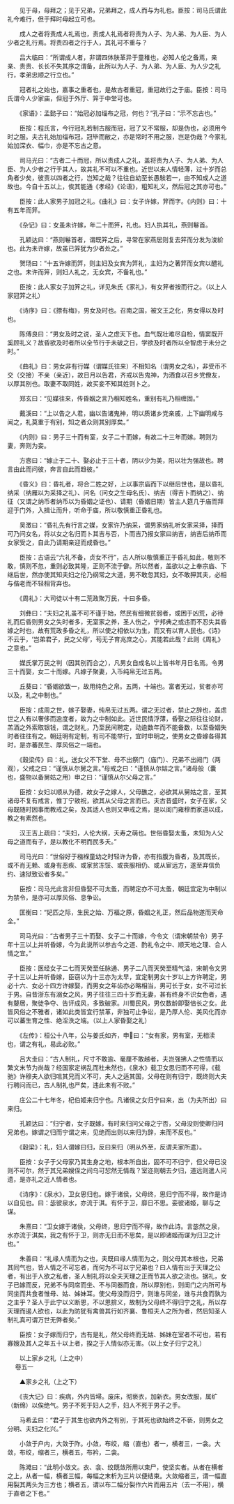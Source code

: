<!-- { "loadSidebar": true } -->
　　见于母，母拜之；见于兄弟，兄弟拜之，成人而与为礼也。臣按：司马氏谓此礼今难行，但于拜时母起立可也。

　　成人之者将责成人礼焉也，责成人礼焉者将责为人子、为人弟、为人臣、为人少者之礼行焉。将责四者之行于人，其礼可不重与？

　　吕大临曰：“所谓成人者，非谓四体肤革异于童稚也，必知人伦之备焉，亲亲、贵贵、长长不失其序之谓备，此所以为人子、为人弟、为人臣、为人少之礼行，孝弟忠顺之行立也。”

　　冠者礼之始也，嘉事之重者也，是故古者重冠，重冠故行之于庙。臣按：司马氏谓今人少家庙，但冠于外厅、笄于中堂可也。

　　《家语》：孟懿子曰：“始冠必加缁布之冠，何也？”孔子曰：“示不忘古也。”

　　臣按：程氏言，今行冠礼若制古服而冠，冠了又不常服，却是伪也，必须用今时之服。夫古礼始加缁布冠，冠毕而敝之，亦是常时不用之服，岂是伪哉？今家礼始加深衣、幅巾，亦是不忘古之意。

　　司马光曰：“古者二十而冠，所以责成人之礼，盖将责为人子、为人弟、为人臣、为人少者之行于其人，故其礼不可以不重也。近世以来人情轻薄，过十岁而总角者少矣，彼责以四者之行，岂知之哉？往往自幼至长愚騃若一，由不知成人之道故也。今自十五以上，俟其能通《孝经》《论语》，粗知礼义，然后冠之其亦可也。”

　　臣按：此人家男子加冠之礼。《曲礼》曰：女子许嫁，笄而字。《内则》曰：十有五年而笄。

　　《杂记》曰：女虽未许嫁，年二十而笄，礼也。妇人执其礼，燕则鬈首。

　　孔颖达曰：“燕则鬈首者，谓既笄之后，寻常在家燕居则复去笄而分发为浚紒也。此为未许嫁，故虽已笄犹为少者处之。”

　　贺玚曰：“十五许嫁而笄，则主妇及女宾为笄礼，主妇为之著笄而女宾以醴礼之也。未许而笄，则妇人礼之，无女宾，不备礼也。”

　　臣按：此人家女子加笄之礼，详见朱氏《家礼》，有女笄者按而行之。（以上人家冠笄之礼）

　　《诗序》曰：《摽有梅》，男女及时也。召南之国，被文王之化，男女得以及时也。

　　陈傅良曰：“男女及时之说，圣人之虑天下也。血气既壮难尽自检，情窦既开奚顾礼义？故昏欲及时者所以全节行于未破之日，学欲及时者所以全智虑于未分之时。”

　　《曲礼》曰：男女非有行媒（谓媒氏往来）不相知名（谓男女之名），非受币不交（交接）不亲（亲近），故日月以告君，齐戒以告鬼神，为酒食以召乡党僚友，以厚其别也。取妻不取同姓，故买妾不知其姓则卜之。

　　郑玄曰：“见媒往来，传昏姻之言乃相知姓名，重别有礼乃相缠固。”

　　戴溪曰：“上以告之人君，幽以告诸鬼神，明以质诸乡党亲戚，上下幽明咸与闻之，礼莫重于有别，知之者众则其别厚矣。”

　　《内则》曰：男子三十而有室，女子二十而嫁，有故二十三年而嫁。聘则为妻，奔则为妾。

　　方悫曰：“嫁止于二十、娶必止于三十者，阴以少为美，阳以壮为强故也。聘言由此而问彼，奔言自此而趋彼。”

　　《昏义》曰：昏礼者，将合二姓之好，上以事宗庙而下以继后世也，是以昏礼纳采（纳雁以为采择之礼）、问名（问女之生母名氏）、纳吉（得吉卜而纳之）、纳征（又谓之纳币者纳币以为昏姻之证也）、请期（昏姻日期）皆主人筵几于庙而拜迎于门外，入揖让而升，听命于庙，所以敬慎重正昏礼也。

　　吴澂曰：“昏礼先有行言之媒，女家许乃纳采，谓男家纳礼听女家采择，择而可乃问女名，将以女之名归而卜其吉与否，卜而吉乃报女家曰纳吉，纳吉后纳币而女家受之，自此乃请期亲迎而成昏也。”

　　臣按：古语云“六礼不备，贞女不行”，古人所以敬慎重正于昏礼如此，敬则不敢，慎则不忽，重则必致其隆，正则不流于僻。所以然者，盖欲以之上奉宗庙、下继后世，然亦使其知夫妇之伦乃纲常之大道，男不敢忽其妇，女不敢狎其夫，必相与偕老而不轻相背弃也。

　　《周礼》：大司徒以十有二荒政聚万民，十曰多昏。

　　刘彝曰：“夫妇之礼虽不可不谨于始，然民有细微贫弱者，或困于凶荒，必待礼而后昏则男女之失时者多，无室家之养，圣人伤之，宁邦典之或违而不忍失其昏嫁之时也，故有荒政多昏之礼，所以使之相依以为生，而又有以育人民也。《诗》不云乎，‘岂弟君子，民之父母’，苟无子育兆庶之心，其能若此哉？此则《周礼》之意也。”

　　媒氏掌万民之判（因其别而合之），凡男女自成名以上皆书年月日名焉。令男三十而娶，女二十而嫁。凡嫁子聚妻，入币纯帛无过五两。

　　丘葵曰：“昏姻欲致一，故用纯色之帛。五两，十端也。富者无过，贫者亦可以及，礼之中制也。”

　　臣按：成周之世，嫁子娶妻，纯帛无过五两。谓之无过者，禁止之辞也，盖虑世之人有以奢侈而逾度者，故为之中制如此。近世民情浮薄，昏娶之际往往论财，羔酒之外索取银钱，谓之财礼，乃至民间聘定，动逾数年而不能备数，以至昏姻失时者往往有之。朝廷明有定制，有司不能举行，宜时申明之，使男女之昏嫁各得其时，是亦蕃民生、厚风俗之一端也。

　　《穀梁传》曰：礼，送女父不下堂、母不出祭门（庙门）、兄弟不出阙门（两观），父戒之曰：“谨慎从尔舅之言。”母戒之曰：“谨慎从尔姑之言。”诸母般（囊也，盛物以备舅姑之用）申之曰：“谨慎从尔父母之言。”

　　臣按：女妇以顺从为德，故女子之嫁人，父母醮之，必欲其从舅姑之言，至其诸母不复有戒言，惟丁宁致祝，欲其从父母之言而已。夫古昔盛时，女子在家，父母既随时因事而教戒之矣，及其适人也则又申戒之焉，是以闺门雍穆而家道以成，教之有素然也。

　　汉王吉上疏曰：“夫妇，人伦大纲，夭寿之萌也。世俗昏娶太蚤，未知为人父母之道而有子，是以教化不明而民多夭。”

　　司马光曰：“世俗好于襁褓童幼之时轻许为昏，亦有指腹为昏者，及其既长，或不肖无赖、或身有恶疾、或家贫冻馁、或丧服相仍、或从宦远方，遂至弃信负约、速狱致讼者多矣。”

　　臣按：司马光此言非但昏娶不可太蚤，而聘定亦不可太蚤，朝廷宜定为中制以为禁令，是亦可以厚风俗、息争讼。

　　匡衡曰：“妃匹之际，生民之始、万福之原，昏姻之礼正，然后品物遂而天命全。”

　　司马光曰：“古者男子三十而娶、女子二十而嫁，今令文（谓宋朝禁令）男子年十三以上并听昏嫁，今为此说所以参古今之道、酌礼令之中、顺天地之理、合人情之宜。”

　　臣按：医经女子二七而天癸至任脉通、男子二八而天癸至精气溢，宋朝令文男子十三以上并听昏嫁，臣窃以为十三亦为太早，宜定制男女十岁以上方许聘定，男必十六、女必十四方许嫁娶，而男女之年齿亦必略相当，男可长于女，女不可过长于男。自昔浙东有溺女之风，男子往往三四十岁而无妻，甚有终身不识女色者，遇有嫠居，聚徒争夺、告讦成风，多致破家。川蜀民风，男仅数龄即娶倍长之女。此皆风俗之不雅者，诸如此类皆宜行禁革，非独可止争讼，是乃厚人伦、美风化而亦可以蕃生育之性、绝淫泆之端。（以上人家昏娶之礼）

　　《左传》：桓公十八年，公与姜氏如齐，申曰：“女有家，男有室，无相渎也，谓之有礼，易此必败。”

　　吕大圭曰：“古人制礼，尺寸不敢逾、毫厘不敢越者，夫岂强拂人之性情而以繁文末节为尚哉？经国家定祸乱而杜未然也，《泉水》载卫女思归而不可得，《载驰》许穆夫人欲归唁其兄而义不可，夫人之适其国，父母在则有归宁，既终则大夫行聘问而已，古人制礼也严矣，违此未有不败。”

　　庄公二十七年冬，杞伯姬来归宁也。凡诸侯之女归宁曰来，出（为夫所出）曰来归。

　　孔颖达曰：“归宁者，女子既嫁，有时来归问父母之宁否，父母没则使卿归问兄弟也。嫁谓之归而宁谓之来，见绝而出则以来归为辞，来而不反也。”

　　《穀梁》：礼，妇人谓嫁曰归，反曰来归（明从外至，反谓夫家所遣）。

　　臣按：女子于父母家乃其生身之地，根本所自出，固不可不归宁，但父母已没则不可尔，然于其兄弟嫂侄之间乌可恝然无情哉？室迩则朝去夕归，道远则遣人问遗，是亦礼之近人情者也。

　　《诗序》：《泉水》，卫女思归也。嫁于诸侯，父母终，思归宁而不得，故作是诗以自见也。曰：毖彼泉水，亦流于淇。有怀于卫，靡日不思。娈彼诸姬，聊与之谋。

　　朱熹曰：“卫女嫁于诸侯，父母终，思归宁而不得，故作此诗。言毖然之泉，水亦流于淇矣，我之有怀于卫，则亦无日而不思矣，是以即诸姬而谋为归卫之计也。”

　　朱善曰：“礼缘人情而为之也，夫既曰缘人情而为之，则父母其本根也，兄弟其同气也，皆人情之不可忘者，而何为不可以宁兄弟也？曰人情有出于天理之公者，有出于人欲之私者，圣人制礼将以全夫天理之正而节其人欲之流也。据礼，女子已嫁而反，兄弟不与同席而坐、不与同器而食，所以厚别也，则闺门之内所可与同坐而共食者惟母、姑、姊妹耳。使父母没而归宁，则谁与同坐，谁与共食而孰为之主乎？圣人于此宁以义断恩，不以恩揜义，故制为父母终不得归宁之礼，所以存天理而遏人欲也，以此为防犹有禽兽其行如齐襄、鲁桓夫人之所为者，然后知圣人制礼真可谓万世无弊者矣。”

　　臣按：女子嫁而归宁，古有是礼，然父母终而无姑、姊妹在室者不可也，若有寡嫂及其人之年五十以上者，揆之于人情似亦无害。（以上女子归宁之礼）

　　以上家乡之礼（上之中）  
　 
卷五一

　　▲家乡之礼（上之下）

　　《丧大记》曰：疾病，外内皆埽。废床，彻亵衣，加新衣。男女改服，属纩（新绵）以俟绝气。男子不死于妇人之手，妇人不死于男子之手。

　　马希孟曰：“君子于其生也欲内外之有别，于其死也欲始终之不亵，则男女之分明、夫妇之化兴。”

　　小敛于户内，大敛于阼。小敛，布绞，缩（直也）者一，横者三，一衾。大敛，布绞，缩者三，横者五，布衿，二衾。

　　陈澔曰：“此明小敛文。衣、衾、绞既敛所用以束尸，使坚实者。从者在横者之上，从者一幅，横者三幅，每幅之末析为三片以便结束。大敛缩者三，谓一幅直用裂其两头为三方也；横者五，谓以布二幅分裂作六片而用五片（去一不用），横于直者之下也。”

